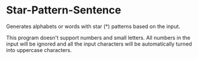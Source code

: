 # Star-Pattern-Sentence
Generates alphabets or words with star (*) patterns based on the input.

This program doesn't support numbers and small letters.
All numbers in the input will be ignored and all the input characters will be automatically turned into uppercase characters.

